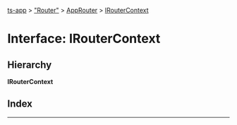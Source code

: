 [ts-app](../README.md) > ["Router"](../modules/_router_.md) > [AppRouter](../classes/_router_.approuter.md) > [IRouterContext](../interfaces/_router_.approuter.iroutercontext.md)

# Interface: IRouterContext

## Hierarchy

**IRouterContext**

## Index

---

